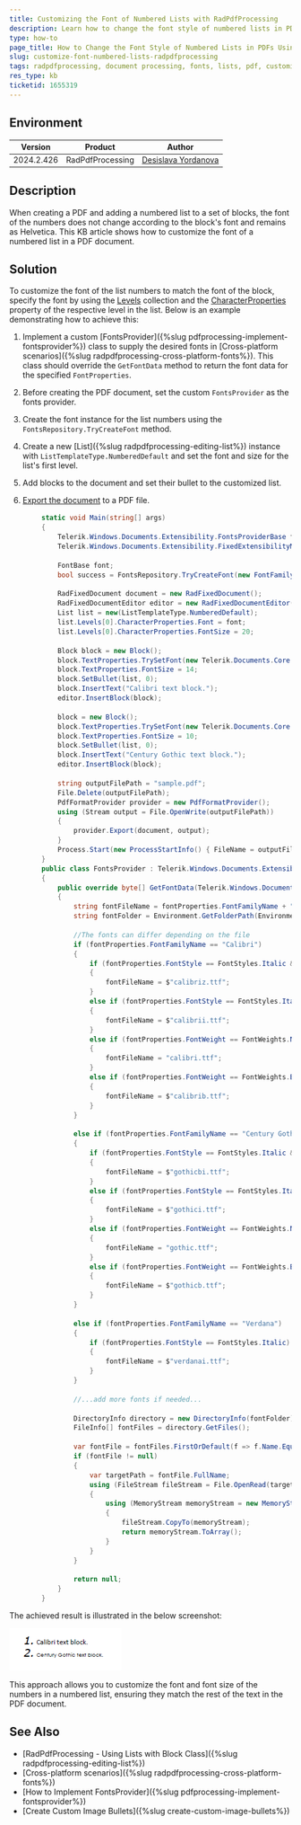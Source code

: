 ```yaml
---
title: Customizing the Font of Numbered Lists with RadPdfProcessing
description: Learn how to change the font style of numbered lists in PDF documents using RadPdfProcessing.
type: how-to
page_title: How to Change the Font Style of Numbered Lists in PDFs Using RadPdfProcessing
slug: customize-font-numbered-lists-radpdfprocessing
tags: radpdfprocessing, document processing, fonts, lists, pdf, customization
res_type: kb
ticketid: 1655319
---
```


## Environment

| Version | Product | Author | 
| --- | --- | ---- | 
| 2024.2.426| RadPdfProcessing |[Desislava Yordanova](https://www.telerik.com/blogs/author/desislava-yordanova)| 

## Description

When creating a PDF and adding a numbered list to a set of blocks, the font of the numbers does not change according to the block's font and remains as Helvetica. This KB article shows how to customize the font of a numbered list in a PDF document.

## Solution

To customize the font of the list numbers to match the font of the block, specify the font by using the [Levels](https://docs.telerik.com/devtools/document-processing/api/telerik.windows.documents.fixed.model.editing.collections.listlevelcollection) collection and the [CharacterProperties](https://docs.telerik.com/devtools/document-processing/api/telerik.windows.documents.fixed.model.editing.flow.characterproperties) property of the respective level in the list. Below is an example demonstrating how to achieve this:

1. Implement a custom [FontsProvider]({%slug pdfprocessing-implement-fontsprovider%}) class to supply the desired fonts in [Cross-platform scenarios]({%slug radpdfprocessing-cross-platform-fonts%}). This class should override the `GetFontData` method to return the font data for the specified `FontProperties`.

2. Before creating the PDF document, set the custom `FontsProvider` as the fonts provider.

3. Create the font instance for the list numbers using the `FontsRepository.TryCreateFont` method.

4. Create a new [List]({%slug radpdfprocessing-editing-list%}) instance with `ListTemplateType.NumberedDefault` and set the font and size for the list's first level.

5. Add blocks to the document and set their bullet to the customized list.

6. [Export the document](https://docs.telerik.com/devtools/document-processing/libraries/radpdfprocessing/formats-and-conversion/pdf/pdfformatprovider/pdfformatprovider#export) to a PDF file.


```csharp
        static void Main(string[] args)
        {
            Telerik.Windows.Documents.Extensibility.FontsProviderBase fontsProvider = new FontsProvider();
            Telerik.Windows.Documents.Extensibility.FixedExtensibilityManager.FontsProvider = fontsProvider;

            FontBase font;
            bool success = FontsRepository.TryCreateFont(new FontFamily("Verdana"), FontStyles.Italic ,FontWeights.Normal, out font);

            RadFixedDocument document = new RadFixedDocument();
            RadFixedDocumentEditor editor = new RadFixedDocumentEditor(document);
            List list = new(ListTemplateType.NumberedDefault);
            list.Levels[0].CharacterProperties.Font = font;
            list.Levels[0].CharacterProperties.FontSize = 20;

            Block block = new Block();
            block.TextProperties.TrySetFont(new Telerik.Documents.Core.Fonts.FontFamily("Calibri"));
            block.TextProperties.FontSize = 14;
            block.SetBullet(list, 0);
            block.InsertText("Calibri text block.");
            editor.InsertBlock(block);

            block = new Block();
            block.TextProperties.TrySetFont(new Telerik.Documents.Core.Fonts.FontFamily("Century Gothic"));
            block.TextProperties.FontSize = 10;
            block.SetBullet(list, 0);
            block.InsertText("Century Gothic text block.");
            editor.InsertBlock(block);

            string outputFilePath = "sample.pdf";
            File.Delete(outputFilePath);
            PdfFormatProvider provider = new PdfFormatProvider();
            using (Stream output = File.OpenWrite(outputFilePath))
            {
                provider.Export(document, output);
            }
            Process.Start(new ProcessStartInfo() { FileName = outputFilePath, UseShellExecute = true });
        }
        public class FontsProvider : Telerik.Windows.Documents.Extensibility.FontsProviderBase
        {
            public override byte[] GetFontData(Telerik.Windows.Documents.Core.Fonts.FontProperties fontProperties)
            {
                string fontFileName = fontProperties.FontFamilyName + ".ttf";
                string fontFolder = Environment.GetFolderPath(Environment.SpecialFolder.Fonts);

                //The fonts can differ depending on the file 
                if (fontProperties.FontFamilyName == "Calibri")
                {
                    if (fontProperties.FontStyle == FontStyles.Italic && fontProperties.FontWeight == FontWeights.Bold)
                    {
                        fontFileName = $"calibriz.ttf";
                    }
                    else if (fontProperties.FontStyle == FontStyles.Italic)
                    {
                        fontFileName = $"calibrii.ttf";
                    }
                    else if (fontProperties.FontWeight == FontWeights.Normal)
                    {
                        fontFileName = "calibri.ttf";
                    }
                    else if (fontProperties.FontWeight == FontWeights.Bold)
                    {
                        fontFileName = $"calibrib.ttf";
                    }
                }

                else if (fontProperties.FontFamilyName == "Century Gothic")
                {
                    if (fontProperties.FontStyle == FontStyles.Italic && fontProperties.FontWeight == FontWeights.Bold)
                    {
                        fontFileName = $"gothicbi.ttf";
                    }
                    else if (fontProperties.FontStyle == FontStyles.Italic)
                    {
                        fontFileName = $"gothici.ttf";
                    }
                    else if (fontProperties.FontWeight == FontWeights.Normal)
                    {
                        fontFileName = "gothic.ttf";
                    }
                    else if (fontProperties.FontWeight == FontWeights.Bold)
                    {
                        fontFileName = $"gothicb.ttf";
                    }
                }

                else if (fontProperties.FontFamilyName == "Verdana")
                {
                    if (fontProperties.FontStyle == FontStyles.Italic)
                    {
                        fontFileName = $"verdanai.ttf";
                    }
                }

                //...add more fonts if needed... 

                DirectoryInfo directory = new DirectoryInfo(fontFolder);
                FileInfo[] fontFiles = directory.GetFiles();

                var fontFile = fontFiles.FirstOrDefault(f => f.Name.Equals(fontFileName, StringComparison.InvariantCultureIgnoreCase));
                if (fontFile != null)
                {
                    var targetPath = fontFile.FullName;
                    using (FileStream fileStream = File.OpenRead(targetPath))
                    {
                        using (MemoryStream memoryStream = new MemoryStream())
                        {
                            fileStream.CopyTo(memoryStream);
                            return memoryStream.ToArray();
                        }
                    }
                }

                return null;
            }
        }

```

The achieved result is illustrated in the below screenshot:

![List Number's Font](images/pdf-list-number-font.png)

This approach allows you to customize the font and font size of the numbers in a numbered list, ensuring they match the rest of the text in the PDF document.

## See Also

- [RadPdfProcessing - Using Lists with Block Class]({%slug radpdfprocessing-editing-list%})
- [Cross-platform scenarios]({%slug radpdfprocessing-cross-platform-fonts%})
- [How to Implement FontsProvider]({%slug pdfprocessing-implement-fontsprovider%})
- [Create Custom Image Bullets]({%slug create-custom-image-bullets%})
